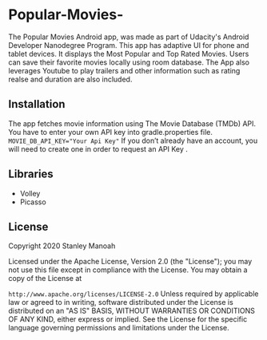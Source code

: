 # Popular-Movies-

The Popular Movies Android app, was made as part of Udacity's Android Developer Nanodegree Program. This app has adaptive UI for phone and tablet devices. 
It displays the Most Popular and Top Rated Movies. Users can save their favorite movies locally using room database. 
The App also leverages Youtube to play trailers and other information such as rating realse and duration are also included.

## Installation 

The app fetches movie information using The Movie Database (TMDb) API. You have to enter your own API key into gradle.properties file.
`MOVIE_DB_API_KEY="Your Api Key"`
If you don’t already have an account, you will need to create one in order to request an API Key .

## Libraries

* Volley
* Picasso


## License
Copyright 2020 Stanley Manoah

Licensed under the Apache License, Version 2.0 (the "License"); you may not use this file except in compliance with the License.
You may obtain a copy of the License at

`http://www.apache.org/licenses/LICENSE-2.0`
Unless required by applicable law or agreed to in writing, software distributed under the License is distributed
on an "AS IS" BASIS, WITHOUT WARRANTIES OR CONDITIONS OF ANY KIND, either express or implied. 
See the License for the specific language governing permissions and limitations under the License.
